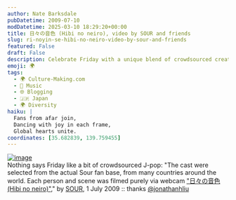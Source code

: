 ```yaml
---
author: Nate Barksdale
pubDatetime: 2009-07-10
modDatetime: 2025-03-10 18:29:20+00:00
title: 日々の音色 (Hibi no neiro), video by SOUR and friends
slug: ri-noyin-se-hibi-no-neiro-video-by-sour-and-friends
featured: False
draft: False
description: Celebrate Friday with a unique blend of crowdsourced creativity and J-pop by SOUR, featuring fans from around the world.
emoji: 🌍
tags:
  - 🌍 Culture-Making.com
  - 🎵 Music
  - 🌐 Blogging
  - 🇯🇵 Japan
  - 🌍 Diversity
haiku: |
  Fans from afar join,  
  Dancing with joy in each frame,  
  Global hearts unite.
coordinates: [35.682839, 139.759455]
---
```


[![image](http://culture-making.com/media/sour.jpg)](http://www.youtube.com/watch?v=WfBlUQguvyw)  
Nothing says Friday like a bit of crowdsourced J-pop: "The cast were selected from the actual Sour fan base, from many countries around the world. Each person and scene was filmed purely via webcam
["日々の音色 (Hibi no neiro)"](http://www.youtube.com/watch?v=WfBlUQguvyw)," by [SOUR](http://sour-web.com/), 1 July 2009 :: thanks [@jonathanhliu](http://twitter.com/jonathanhliu)
